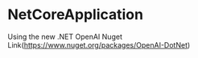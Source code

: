 # NetCoreApplication
Using the new .NET OpenAI Nuget Link(https://www.nuget.org/packages/OpenAI-DotNet)

